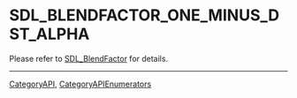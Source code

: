 # SDL_BLENDFACTOR_ONE_MINUS_DST_ALPHA

Please refer to [SDL_BlendFactor](SDL_BlendFactor) for details.

----
[CategoryAPI](CategoryAPI), [CategoryAPIEnumerators](CategoryAPIEnumerators)

